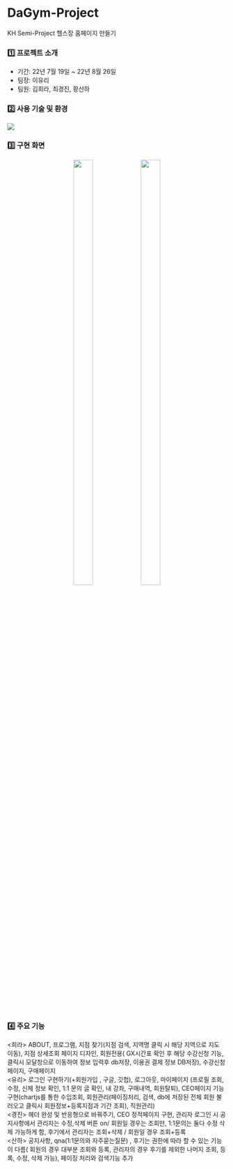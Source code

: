 # DaGym-Project
KH Semi-Project 헬스장 홈페이지 만들기

### 1️⃣ 프로젝트 소개
* 기간: 22년 7월 19일 ~ 22년 8월 26일
* 팀장: 이유리
* 팀원: 김희라, 최경진, 황산하

### 2️⃣ 사용 기술 및 환경

<img src="https://res.cloudinary.com/dgtqsljjl/image/upload/v1669725130/%ED%99%94%EB%A9%B4_%EC%BA%A1%EC%B2%98_2022-11-29_211205_jva8xx.png"/>

### 3️⃣ 구현 화면

<p align="center">
<img src="https://res.cloudinary.com/dgtqsljjl/image/upload/v1669725193/localhost_5500_220822_semi_final_member_about_intro.html_vsayzo.png" width="30%" height="50%">
<img src="https://res.cloudinary.com/dgtqsljjl/image/upload/v1669725193/localhost_5500_220822_semi_final_member_branch.html_hqaicx.png" width="30%" height="50%">
<p/>

### 4️⃣ 주요 기능

<희라>
ABOUT, 프로그램, 지점 찾기(지점 검색, 지역명 클릭 시 해당 지역으로 지도 이동), 지점 상세조회 페이지 디자인, 회원전용( GX시간표 확인 후 해당 수강신청 기능, 클릭시 모달창으로 이동하여 정보 입력후 db저장, 이용권 결제 정보 DB저장), 수강신청페이지, 구매페이지
<br>
<유리>
로그인 구현하기(+회원가입 , 구글, 깃헙), 로그아웃, 마이페이지 (프로필 조회, 수정, 신체 정보 확인, 1:1 문의 글 확인, 내 강좌, 구매내역, 회원탈퇴), CEO페이지 기능구현(chartjs를 통한 수입조회, 회원관리(페이징처리, 검색, db에 저장된 전체 회원 불러오고 클릭시 회원정보+등록지점과 기간 조회), 직원관리)
<br>
<경진>
헤더 완성 및 반응형으로 바꿔주기, CEO 정적페이지 구현, 관리자 로그인 시 공지사항에서 관리자는 수정,삭제 버튼 on/ 회원일 경우는 조회만, 1:1문의는 둘다 수정 삭제 가능하게 함, 후기에서 관리자는 조회+삭제 / 회원일 경우 조회+등록
<br>
<산하>
공지사항, qna(1:1문의와 자주묻는질문) , 후기는 권한에 따라 할 수 있는 기능이 다름( 회원의 경우 대부분 조회와 등록, 관리자의 경우 후기를 제외한 나머지 조회, 등록, 수정, 삭제 가능), 페이징 처리와 검색기능 추가
